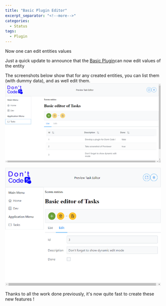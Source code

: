 ```yaml
---
title: "Basic Plugin Editor"
excerpt_separator: "<!--more-->"
categories:
  - Status
tags:
  - Plugin
---
```


Now one can edit entities values
<!--more-->

Just a quick update to announce that the [Basic Plugin](https://github.com/dont-code/plugins/tree/master/libs/basic)can now edit values of the entity 

The screenshots below show that for any created entities, you can list them (with dummy data), and as well edit them.
![List](/assets/List%20entities.png)

![Edit](/assets/Edit%20entity.png)

Thanks to all the work done previously, it's now quite fast to create these new features !

